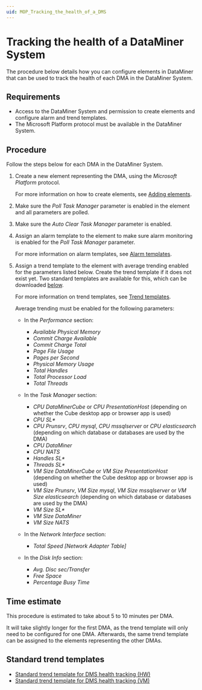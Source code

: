 ```yaml
---
uid: MOP_Tracking_the_health_of_a_DMS
---
```


# Tracking the health of a DataMiner System

The procedure below details how you can configure elements in DataMiner that can be used to track the health of each DMA in the DataMiner System.

## Requirements

- Access to the DataMiner System and permission to create elements and configure alarm and trend templates.
- The Microsoft Platform protocol must be available in the DataMiner System.

## Procedure

Follow the steps below for each DMA in the DataMiner System.

1. Create a new element representing the DMA, using the *Microsoft Platform* protocol.

   For more information on how to create elements, see [Adding elements](xref:Adding_elements).

1. Make sure the *Poll Task Manager* parameter is enabled in the element and all parameters are polled.
1. Make sure the *Auto Clear Task Manager* parameter is enabled.
1. Assign an alarm template to the element to make sure alarm monitoring is enabled for the *Poll Task Manager* parameter.

   For more information on alarm templates, see [Alarm templates](xref:Alarm_templates).

1. Assign a trend template to the element with average trending enabled for the parameters listed below. Create the trend template if it does not exist yet. Two standard templates are available for this, which can be downloaded [below](#standard-trend-templates).

   For more information on trend templates, see [Trend templates](xref:Trend_templates).

   Average trending must be enabled for the following parameters:

   - In the *Performance* section:

     - *Available Physical Memory*
     - *Commit Charge Available*
     - *Commit Charge Total*
     - *Page File Usage*
     - *Pages per Second*
     - *Physical Memory Usage*
     - *Total Handles*
     - *Total Processor Load*
     - *Total Threads*

   - In the *Task Manager* section:

     - *CPU DataMinerCube* or *CPU PresentationHost* (depending on whether the Cube desktop app or browser app is used)
     - *CPU SL\**
     - *CPU Prunsrv*, *CPU mysql*, *CPU mssqlserver* or *CPU elasticsearch* (depending on which database or databases are used by the DMA)
     - *CPU DataMiner*
     - *CPU NATS*
     - *Handles SL\**
     - *Threads SL\**
     - *VM Size DataMinerCube* or *VM Size PresentationHost* (depending on whether the Cube desktop app or browser app is used)
     - *VM Size Prunsrv*, *VM Size mysql*, *VM Size mssqlserver* or *VM Size elasticsearch* (depending on which database or databases are used by the DMA)
     - *VM Size SL\**
     - *VM Size DataMiner*
     - *VM Size NATS*

   - In the *Network Interface* section:

     - *Total Speed [Network Adapter Table]*

   - In the *Disk Info* section:

     - *Avg. Disc sec/Transfer*
     - *Free Space*
     - *Percentage Busy Time*

## Time estimate

This procedure is estimated to take about 5 to 10 minutes per DMA.

It will take slightly longer for the first DMA, as the trend template will only need to be configured for one DMA. Afterwards, the same trend template can be assigned to the elements representing the other DMAs.

## Standard trend templates

- [Standard trend template for DMS health tracking (HW)](https://community.dataminer.services/download/standard-trend-template-for-dms-health-tracking-hw/)
- [Standard trend template for DMS health tracking (VM)](https://community.dataminer.services/download/standard-trend-template-for-dms-health-tracking-vm/)
